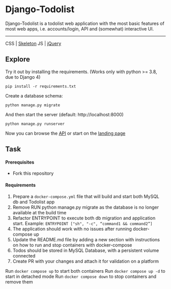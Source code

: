 # Django-Todolist

Django-Todolist is a todolist web application with the most basic features of most web apps, i.e. accounts/login, API and (somewhat) interactive UI.

---

CSS | [Skeleton](http://getskeleton.com/)
JS | [jQuery](https://jquery.com/)

## Explore

Try it out by installing the requirements. (Works only with python >= 3.8, due to Django 4)

    pip install -r requirements.txt

Create a database schema:

    python manage.py migrate

And then start the server (default: http://localhost:8000)

    python manage.py runserver

Now you can browse the [API](http://localhost:8000/api/)
or start on the [landing page](http://localhost:8000/)

## Task

#### Prerequisites

- Fork this repository

#### Requirements

1. Prepare a `docker-compose.yml` file that will build and start both MySQL db and Todolist app
2. Remove RUN python manage.py migrate as the database is no longer available at the build time
3. Refactor ENTRYPOINT to execute both db migration and application start. Example:
   `ENTRYPOINT ["sh", "-c", “command1 && command2”]`
4. The application should work with no issues after running docker-compose up
5. Update the README.md file by adding a new section with instructions on how to run and stop containers with docker-compose
6. Todos should be stored in MySQL Database, with a persistent volume connected
7. Create PR with your changes and attach it for validation on a platform

Run `docker compose up` to start both containers
Run `docker compose up -d` to start in detached mode
Run `docker compose down` to stop containers and remove them
